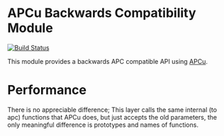 APCu Backwards Compatibility Module
===============================

[![Build Status](https://travis-ci.org/krakjoe/apcu-bc.svg?branch=master)](https://travis-ci.org/krakjoe/apcu-bc)

This module provides a backwards APC compatible API using [APCu](https://github.com/krakjoe/apcu).

Performance
===========

There is no appreciable difference; This layer calls the same internal (to apc) functions that APCu does, but just accepts the old parameters, the only meaningful difference is prototypes and names of functions.
